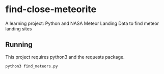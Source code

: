 # find-close-meteorite
A learning project: Python and NASA Meteor Landing Data to find meteor landing sites

## Running

This project requires python3 and the requests package.

`python3 find_meteors.py`

